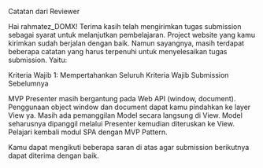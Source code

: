 Catatan dari Reviewer

Hai rahmatez_DOMX! Terima kasih telah mengirimkan tugas submission sebagai syarat untuk melanjutkan pembelajaran. Project website yang kamu kirimkan sudah berjalan dengan baik. Namun sayangnya, masih terdapat beberapa catatan yang harus terpenuhi untuk menyelesaikan tugas submission. Yaitu:

Kriteria Wajib 1: Mempertahankan Seluruh Kriteria Wajib Submission Sebelumnya

MVP
Presenter masih bergantung pada Web API (window, document). Penggunaan object window dan document dapat kamu pindahkan ke layer View ya.
Masih ada pemanggilan Model secara langsung di View. Model seharusnya dipanggil melalui Presenter kemudian diteruskan ke View.
Pelajari kembali modul SPA dengan MVP Pattern.

Kamu dapat mengikuti beberapa saran di atas agar submission berikutnya dapat diterima dengan baik.
